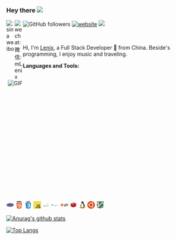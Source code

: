 

### Hey there <img src="https://media.giphy.com/media/hvRJCLFzcasrR4ia7z/giphy.gif" width="25px">
<a href="https://weibo.com/yyb8">
  <img align="left" alt="sina weibo" width="22px" src="https://cdn.jsdelivr.net/npm/simple-icons@3.12.3/icons/sinaweibo.svg" />
</a>
 <a href="#" title="wechat:微信:mLenix">
  <img align="left" alt="wechat:微信:mLenix" width="22px" src="https://cdn.jsdelivr.net/npm/simple-icons@3.12.3/icons/wechat.svg" />
</a>
 
    


![GitHub followers](https://img.shields.io/github/followers/w3yyb?label=Follow&style=social)
[![website](https://img.shields.io/badge/Website-46a2f1.svg?&style=flat-square&logo=Google-Chrome&logoColor=white&link=https://www.p2hp.com/)](https://www.p2hp.com/)
![](https://visitor-badge.glitch.me/badge?page_id=w3yyb.w3yyb)

<br />

Hi, I'm [Lenix](https://blog.p2hp.com/), a Full Stack Developer 🚀 from China. Beside's programming, I enjoy music and traveling.

  <img align="right" alt="GIF" src="https://github.com/abhisheknaiidu/abhisheknaiidu/blob/master/code.gif?raw=true" width="500" height="320" />
  

**Languages and Tools:**  

<code><img height="20" src="https://raw.githubusercontent.com/github/explore/80688e429a7d4ef2fca1e82350fe8e3517d3494d/topics/php/php.png"></code>
<code><img height="20" src="https://raw.githubusercontent.com/github/explore/80688e429a7d4ef2fca1e82350fe8e3517d3494d/topics/html/html.png"></code>
<code><img height="20" src="https://raw.githubusercontent.com/github/explore/80688e429a7d4ef2fca1e82350fe8e3517d3494d/topics/css/css.png"></code>
<code><img height="20" src="https://raw.githubusercontent.com/github/explore/80688e429a7d4ef2fca1e82350fe8e3517d3494d/topics/javascript/javascript.png"></code>
<code><img height="20" src="https://raw.githubusercontent.com/github/explore/80688e429a7d4ef2fca1e82350fe8e3517d3494d/topics/mysql/mysql.png"></code>
<code><img height="20" src="https://raw.githubusercontent.com/github/explore/80688e429a7d4ef2fca1e82350fe8e3517d3494d/topics/mongodb/mongodb.png"></code>
<code><img height="20" src="https://raw.githubusercontent.com/github/explore/80688e429a7d4ef2fca1e82350fe8e3517d3494d/topics/git/git.png"></code>
<code><img height="20" src="https://raw.githubusercontent.com/github/explore/80688e429a7d4ef2fca1e82350fe8e3517d3494d/topics/redis/redis.png"></code>
<code><img height="20" src="https://raw.githubusercontent.com/github/explore/80688e429a7d4ef2fca1e82350fe8e3517d3494d/topics/linux/linux.png"></code>
<code><img height="20" src="https://raw.githubusercontent.com/github/explore/80688e429a7d4ef2fca1e82350fe8e3517d3494d/topics/ubuntu/ubuntu.png"></code>
<code><img height="20" src="https://raw.githubusercontent.com/github/explore/80688e429a7d4ef2fca1e82350fe8e3517d3494d/topics/vim/vim.png"></code>


[![Anurag's github stats](https://github-readme-stats.vercel.app/api?username=w3yyb)](https://github.com/anuraghazra/github-readme-stats)

[![Top Langs](https://github-readme-stats.vercel.app/api/top-langs/?username=w3yyb&layout=compact)](https://github.com/anuraghazra/github-readme-stats)  



 
